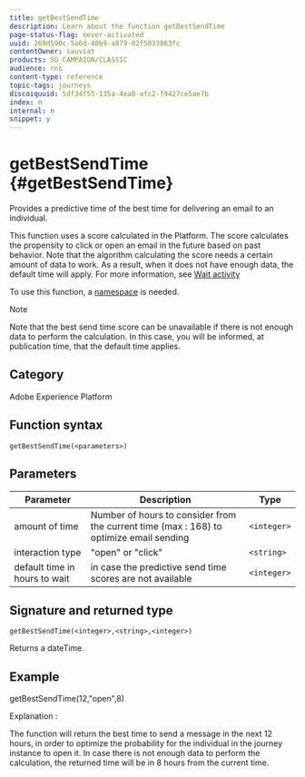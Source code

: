 ```yaml
---
title: getBestSendTime
description: Learn about the function getBestSendTime
page-status-flag: never-activated
uuid: 269d590c-5a6d-40b9-a879-02f5033863fc
contentOwner: sauviat
products: SG_CAMPAIGN/CLASSIC
audience: rns
content-type: reference
topic-tags: journeys
discoiquuid: 5df34f55-135a-4ea8-afc2-f9427ce5ae7b
index: n
internal: n
snippet: y
---
```


# getBestSendTime {#getBestSendTime}

Provides a predictive time of the best time for delivering an email to an individual. 

This function uses a score calculated in the Platform. The score calculates the propensity to click or open an email in the future based on past behavior. Note that the algorithm calculating the score needs a certain amount of data to work. As a result, when it does not have enough data, the default time will apply. For more information, see [Wait activity](../building-journeys/wait.md)

To use this function, a [namespace](../event/eventnamespace.md) is needed.

>[!NOTE]
>
>Note that the best send time score can be unavailable if there is not enough data to perform the calculation. In this case, you will be informed, at publication time, that the default time applies.

## Category

Adobe Experience Platform

## Function syntax

`getBestSendTime(<parameters>)`

## Parameters

|Parameter|Description|Type|
|--- |--- |--- |
|amount of time|Number of hours to consider from the current time (max : 168) to optimize email sending|`<integer>`|
|interaction type|"open" or "click"|`<string>`|
|default time in hours to wait|in case the predictive send time scores are not available|`<integer>`|

## Signature and returned type

`getBestSendTime(<integer>,<string>,<integer>)`

Returns a dateTime.

## Example

getBestSendTime(12,"open",8)

Explanation :

The function will return the best time to send a message in the next 12 hours, in order to optimize the probability for the individual in the journey instance to open it. In case there is not enough data to perform the calculation, the returned time will be in 8 hours from the current time.
